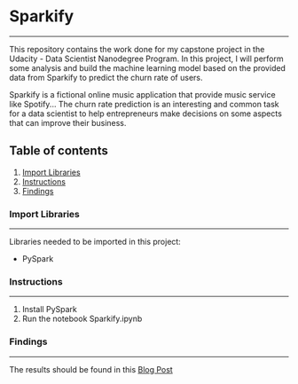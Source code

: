 # Sparkify
---
This repository contains the work done for my capstone project in the Udacity - Data Scientist Nanodegree Program. In this project, I will perform some analysis and build the machine learning model based on the provided data from Sparkify to predict the churn rate of users. 

Sparkify is a fictional online music application that provide music service like Spotify... The churn rate prediction is an interesting and common task for a data scientist to help entrepreneurs make decisions on some aspects that can improve their business.

## Table of contents

1. [Import Libraries]()
2. [Instructions]()
3. [Findings]()

### Import Libraries
---
Libraries needed to be imported in this project:
- PySpark 

### Instructions
---
1. Install PySpark
2. Run the notebook Sparkify.ipynb

### Findings
---
The results should be found in this [Blog Post]()

